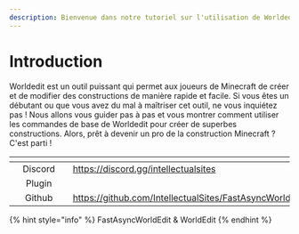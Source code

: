 ```yaml
---
description: Bienvenue dans notre tutoriel sur l'utilisation de Worldedit !
---
```


# Introduction

Worldedit est un outil puissant qui permet aux joueurs de Minecraft de créer et de modifier des constructions de manière rapide et facile. Si vous êtes un débutant ou que vous avez du mal à maîtriser cet outil, ne vous inquiétez pas ! Nous allons vous guider pas à pas et vous montrer comment utiliser les commandes de base de Worldedit pour créer de superbes constructions. Alors, prêt à devenir un pro de la construction Minecraft ? C'est parti !

<table data-view="cards"><thead><tr><th></th><th align="center"></th><th></th><th data-hidden data-card-target data-type="content-ref"></th></tr></thead><tbody><tr><td></td><td align="center">Discord</td><td></td><td><a href="https://discord.gg/intellectualsites">https://discord.gg/intellectualsites</a></td></tr><tr><td></td><td align="center">Plugin</td><td></td><td></td></tr><tr><td></td><td align="center">Github</td><td></td><td><a href="https://github.com/IntellectualSites/FastAsyncWorldEdit">https://github.com/IntellectualSites/FastAsyncWorldEdit</a></td></tr></tbody></table>

{% hint style="info" %}
FastAsyncWorldEdit & WorldEdit&#x20;
{% endhint %}
